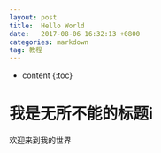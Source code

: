 ```yaml
---
layout: post
title:  Hello World
date:   2017-08-06 16:32:13 +0800
categories: markdown
tag: 教程
---
```



* content
{:toc}

# 我是无所不能的标题i

欢迎来到我的世界
